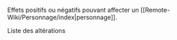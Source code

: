 Effets positifs ou négatifs pouvant affecter un [[Remote-Wiki/Personnage/index|personnage]].

Liste des altérations